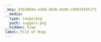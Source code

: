 ```yaml
---
_key: d7b28b04-e3b8-403b-b649-c499f478fcf7
__media:
  type: image/png
  path: nuggets.png
__hidden: true
label: Pile of Nugs
---
```


